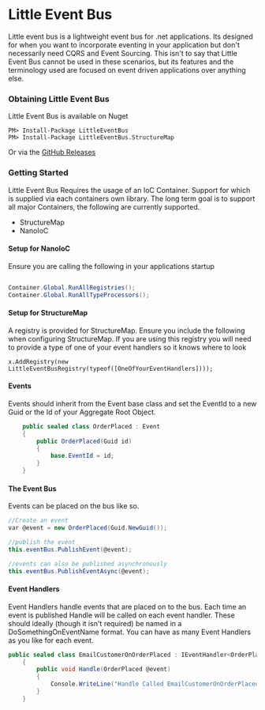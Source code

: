 # Little Event Bus

Little event bus is a lightweight event bus for .net applications. Its designed for when you want to incorporate eventing in your application but don't necessarily need CQRS and Event Sourcing. This isn't to say that Little Event Bus cannot be used in these scenarios, but its features and the terminology used are focused on event driven applications over anything else.

### Obtaining Little Event Bus

Little Event Bus is available on Nuget

```
PM> Install-Package LittleEventBus
PM> Install-Package LittleEventBus.StructureMap

```
Or via the [GitHub Releases](https://github.com/jimmason/LittleEventBus/releases)

### Getting Started

Little Event Bus Requires the usage of an IoC Container. Support for which is supplied via each containers own library. The long term goal is to support all major Containers, the following are currently supported.

- StructureMap
- NanoIoC


#### Setup for NanoIoC

Ensure you are calling the following in your applications startup

```csharp

Container.Global.RunAllRegistries();
Container.Global.RunAllTypeProcessors();

```

#### Setup for StructureMap

A registry is provided for StructureMap. Ensure you include the following when configuring StructureMap.
If you are using this registry you will need to provide a type of one of your event handlers so it knows where to look

```chsharp
x.AddRegistry(new LittleEventBusRegistry(typeof([OneOfYourEventHandlers])));

```



#### Events
Events should inherit from the Event base class and set the EventId to a new Guid or the Id of your Aggregate Root Object.

```csharp
    public sealed class OrderPlaced : Event
    {
        public OrderPlaced(Guid id)
        {
            base.EventId = id;
        }
    }
```

#### The Event Bus

Events can be placed on the bus like so.

```csharp
//Create an event
var @event = new OrderPlaced(Guid.NewGuid());

//publish the event
this.eventBus.PublishEvent(@event);

//events can also be published asynchronously
this.eventBus.PublishEventAsync(@event);

```

#### Event Handlers
Event Handlers handle events that are placed on to the bus. Each time an event is published Handle will be called on each event handler.
These should ideally (though it isn't required) be named in a DoSomethingOnEventName format.
You can have as many Event Handlers as you like for each event.

```csharp
public sealed class EmailCustomerOnOrderPlaced : IEventHandler<OrderPlaced>
    {
        public void Handle(OrderPlaced @event)
        {
            Console.WriteLine("Handle Called EmailCustomerOnOrderPlaced Event Handler");
        }
    }
```
